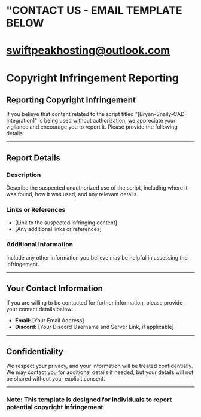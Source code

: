 
# "CONTACT US - EMAIL TEMPLATE BELOW #

# swiftpeakhosting@outlook.com #


# Copyright Infringement Reporting


## Reporting Copyright Infringement

If you believe that content related to the script titled "[Bryan-Snaily-CAD-Integration]" is being used without authorization, we appreciate your vigilance and encourage you to report it. Please provide the following details:

---

## Report Details

### Description
Describe the suspected unauthorized use of the script, including where it was found, how it was used, and any relevant details.

### Links or References
- [Link to the suspected infringing content]
- [Any additional links or references]

### Additional Information
Include any other information you believe may be helpful in assessing the infringement.

---

## Your Contact Information

If you are willing to be contacted for further information, please provide your contact details below:

- **Email:** [Your Email Address]
- **Discord:** [Your Discord Username and Server Link, if applicable]

---

## Confidentiality

We respect your privacy, and your information will be treated confidentially. We may contact you for additional details if needed, but your details will not be shared without your explicit consent.

---

### Note: This template is designed for individuals to report potential copyright infringement
